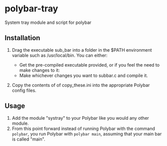 # polybar-tray
System tray module and script for polybar

## Installation
1. Drag the executable sub_bar into a folder in the $PATH environment variable such as /usr/local/bin. You can either:
    - Get the pre-compiled executable provided, or if you feel the need to make changes to it:
    - Make whichever changes you want to subbar.c and compile it.
 
2. Copy the contents of of copy_these.ini into the appropriate Polybar config files.

## Usage
1. Add the module "systray" to your Polybar like you would any other module.
2. From this point forward instead of running Polybar with the command ```polybar```, you run Polybar with ```polybar main```, assuming that your main bar is called "main".
